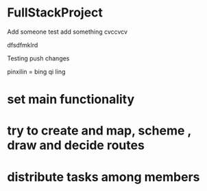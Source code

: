 # FullStackProject

Add someone 
test
add something
cvccvcv

dfsdfmklrd


Testing push changes




pinxilin =  bing qi ling

# set main functionality

# try to create and map, scheme , draw and decide routes


# distribute tasks among members





